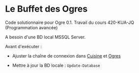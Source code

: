 # Le Buffet des Ogres
Code solutionnaire pour Ogre 0.1. Travail du cours 420-KUA-JQ (Programmation avancée)

A besoin d'une BD local MSSQL Server.

Avant d'exécuter : 

* Ajuster la chaîne de connexion dans [Cuisine](https://github.com/reblapointe/LeBuffetDesOgresSolution01/blob/main/Cuisine/ModelesScaffoldes/BuffetBDContext.cs) et [Ogres](https://github.com/reblapointe/LeBuffetDesOgresSolution01/blob/main/LeBuffetDesOgresSolution01/Modeles/BuffetBDContext.cs)

* Mettre à jour la BD locale : `Update-Database`
